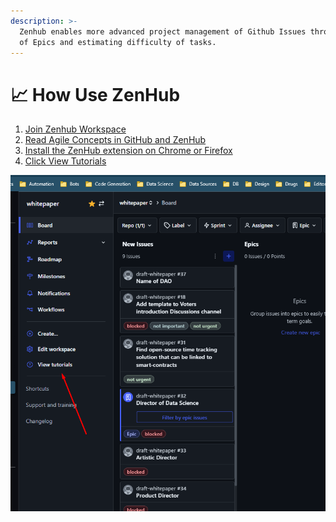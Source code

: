 ```yaml
---
description: >-
  Zenhub enables more advanced project management of Github Issues through use
  of Epics and estimating difficulty of tasks.
---
```


# 📈 How Use ZenHub

1. [Join Zenhub Workspace](https://app.zenhub.com/workspaces/whitepaper-61d189e356639900120527a0/board?invite=true)
2. [Read Agile Concepts in GitHub and ZenHub](https://help.zenhub.com/support/solutions/articles/43000010338-agile-concepts-in-github-and-zenhub)
3. [Install the ZenHub extension on Chrome or Firefox](https://www.zenhub.com/extension)
4. [Click View Tutorials](https://app.zenhub.com/workspaces/whitepaper-61d189e356639900120527a0/board?repos=440661078)

![](../../.gitbook/assets/zenhub-tutorials.png)

